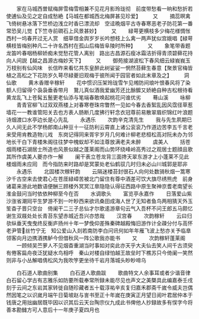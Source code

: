 <!-- { "loadSidebar": true } -->
　　家在马城西曽赋梅屏雪梅雪相兼不见花月影玲珑彻　前度带愁看一晌和愁折若使逋仙及见之定自成愁絶【马城在都城西北梅屏甚见珍爱】
　　又
　　摘蕊暝禽飞倚树悬冰落下竺桥边浅立时香已漂流却　空迳晩烟平古寺春寒恶老子防花第一番常恐吴儿觉【下竺寺前磵石上风景甚妙】
　　又
　　緑萼更横枝多少梅花様惆怅西村一坞春开过无人赏　细草借金舆岁岁长吟想枝上么禽一两声犹似宫娥唱【緑萼横枝皆梅别种凡二十许名西村在孤山后梅皆阜陵时所种】
　　又
　　象笔带香题龙笛吟春咽杨柳娇痴未觉愁花管人离别　路出古昌源石瘦冰霜洁折得青须碧藓花持向人间説【越之昌源古梅妙天下】
　　又
　　御苑接湖波松下春风细云緑峩峩玉万枝别有仙风味　长信昨来看忆共东皇醉此树娑娑一惘然苔藓生春意【聚景官梅皆植之高松之下花防岁久萼尽緑夔旧观梅于彼所闻于园官者如此末章及之】
　　洞仙歌
　　黄木香赠辛稼轩
　　花中惯识压架玲珑雪乍见缃防间琅叶恨春风将了染额人归留得个袅袅垂香带月　鵞儿真似酒我爱幽芳还比酴醿又娇絶自种古松根待看黄龙乱飞上苍髯五鬛更老仙添与笔端春敢唤起桃花问谁优劣
　　蓦山溪
　　咏柳
　　青青官柳飞过双双燕楼上对春寒卷珠帘瞥然一见如今春去香絮乱因风霑径草惹墙花一一教谁管阳关去也方表人肠断几度拂行轩念衣冠尊前易散翠眉织锦红叶浪题诗烟渡口水亭边长是心先乱
　　永遇乐
　　次韵辛克清先生
　　我与先生夙期巳久人间无此不学杨郎南山种豆十一征防利云霄直上诸公衮衮乃作道边苦李五千言老来受用肯教造物儿戏　东岗记得同来胥宇岁月几何难计柳老悲桓松高对阮未办为邻地长干白下青楼朱阁往往梦中槐蚁却不如洼尊放满老夫未醉
　　虞美人
　　括苍烟雨楼石湖居士所造也风景似越之蓬莱阁而山势环绕峰岭高秀过之观居士题顔且歌其所作虞美人夔亦作一解
　　阑干表立苍龙背三面搀天翠东游才上小蓬莱不见此楼烟雨未应囘　而今指防来时路却是冥蒙处老仙鹤驭几时归未必山川城郭是耶非
　　永遇乐
　　北固楼次稼轩韵
　　云隔迷楼苔封很石人向何处数骑秋烟一篙寒汐千古空来去使君心在苍厓緑嶂苦被北门留住有尊中酒差可饮大旗尽绣熊虎　前身诸葛来游此地数语便酬三顾楼外冥冥江臯隐隐认得征西路中原生聚神京耆老南望长淮金鼓问当时依依种柳至今在否
　　水调歌头
　　富览亭永嘉作
　　日落爱山紫沙涨省潮囘平生梦游不到一叶眇西来欲讯桑田成海人世了无知者鱼鸟两相猜天外玉笙杳子晋只空台　倚阑干二三子总仙才尔歌逺游章句云气入吾杯不问王郎五马颇忆谢生双屐处处长青苔东望赤城近吾兴亦悠哉
　　汉宫春
　　次韵稼轩
　　云曰归欤纵垂天曳曳终反衡庐扬州十年一梦俛仰差殊秦碑越殿悔旧游作计全疎分付与高怀老尹管丝竹宁无　知公爱山入剡若南防李白问讯何如年年雁飞波上愁亦关予临臯领客向月边携酒携鲈今但借秋风一阵公歌我亦能书
　　又
　　次韵稼轩蓬莱阁
　　一顾倾吴苎萝人不见烟杳重湖当时事如对奕此亦天乎大夫仙去笑人间千古须臾有倦客扁舟夜泛犹疑水鸟相呼　秦山对楼自绿怕越王故垒时下樵苏只今倚阑一笑然则非与小丛解唱倩松风为我吹竽更坐待千岩月落城头眇眇啼乌

　　白石道人歌曲别集
　　白石道人歌曲跋
　　歌曲特文人余事耳或者少谐音律白石留心学古有志雅乐如防要所载奉常所録未能尽见也声文之美槩具此编嘉泰壬戌刻于云间之东岩其家转徙自随珍藏者五十载淳祐辛亥复归嘉禾郡斋千嵗令威夫岂偶然因笔之以识嵗月端午日菊坡赵与訔书至正十年嵗在庚寅正月望日阅叶君居仲本于钱唐之用拙幽居既毕因以识其后云天台陶宗仪九成此书俾他人抄録故多有悮字今将善本勘雠方可人意后十一年庚子夏四月也

